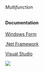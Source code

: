 <h6>Multifunction</h6>
<h4>Documentation</h4>
<a href="https://learn.microsoft.com/en-us/visualstudio/ide/create-csharp-winform-visual-studio?view=vs-2022"><p>Windows Form</p></a>
<a href="https://learn.microsoft.com/en-us/visualstudio/ide/create-csharp-winform-visual-studio?view=vs-2022](https://learn.microsoft.com/en-us/dotnet/desktop/winforms/overview/?view=netdesktop-6.0)"><p>.Net Framework</p></a>
<a href="https://learn.microsoft.com/en-us/visualstudio/ide/create-csharp-winform-visual-studio?view=vs-2022](https://learn.microsoft.com/en-us/visualstudio/install/install-visual-studio?view=vs-2022)"><p>Visual Studio</p></a>


<img src="https://github.com/DarkCloud9000/Multifunction/blob/master/Picture/Poster.PNG">
